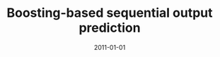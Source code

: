 ---
# Documentation: https://wowchemy.com/docs/managing-content/

title: Boosting-based sequential output prediction
subtitle: ''
summary: ''
authors:
- kajdanowicz
- kazienko
tags: []
categories: []
date: '2011-01-01'
lastmod: 2022-10-07T05:14:47Z
featured: false
draft: false

# Featured image
# To use, add an image named `featured.jpg/png` to your page's folder.
# Focal points: Smart, Center, TopLeft, Top, TopRight, Left, Right, BottomLeft, Bottom, BottomRight.
image:
  caption: ''
  focal_point: ''
  preview_only: false

# Projects (optional).
#   Associate this post with one or more of your projects.
#   Simply enter your project's folder or file name without extension.
#   E.g. `projects = ["internal-project"]` references `content/project/deep-learning/index.md`.
#   Otherwise, set `projects = []`.
projects: []
publishDate: '2022-10-07T05:14:46.254757Z'
publication_types:
- '2'
abstract: ''
publication: '*New Generation Computing*'
doi: 10.1007/s00354-010-0304-4
---